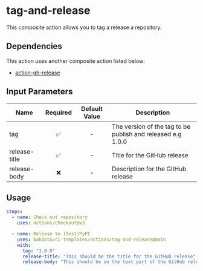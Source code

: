 # tag-and-release

This composite action allows you to tag a release a repository.

## Dependencies

This action uses another composite action listed below:

- [action-gh-release](https://github.com/softprops/action-gh-release)

## Input Parameters

| Name          | Required | Default Value | Description                                                 |
| ------------- | :------: | :-----------: | ----------------------------------------------------------- |
| tag           |    ✅    |       -       | The version of the tag to be publish and released e.g 1.0.0 |
| release-title |    ✅    |       -       | Title for the GitHub release                                |
| release-body  |    ❌    |       -       | Description for the GitHub release                          |

## Usage

```yaml
steps:
  - name: Check out repository
    uses: actions/checkout@v3

  - name: Release to (Test)PyPI
    uses: bakdata/ci-templates/actions/tag-and-release@main
    with:
      tag: "1.0.0"
      release-title: "This should be the title for the GitHub release"
      release-body: "This should be on the text part of the GitHub release"
```
